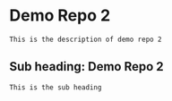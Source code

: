 # Demo Repo 2 
    This is the description of demo repo 2

## Sub heading: Demo Repo 2
    This is the sub heading
    
